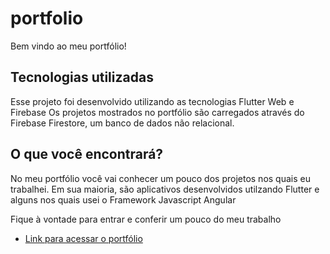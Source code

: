 # portfolio

Bem vindo ao meu portfólio!

## Tecnologias utilizadas

Esse projeto foi desenvolvido utilizando as tecnologias Flutter Web e Firebase
Os projetos mostrados no portfólio são carregados através do Firebase Firestore, um banco de dados não relacional.

## O que você encontrará?

No meu portfólio você vai conhecer um pouco dos projetos nos quais eu trabalhei.
Em sua maioria, são aplicativos desenvolvidos utilzando Flutter e alguns nos quais usei o Framework Javascript Angular

Fique à vontade para entrar e conferir um pouco do meu trabalho

- [Link para acessar o portfólio](https://bit.ly/nildo-macena)
